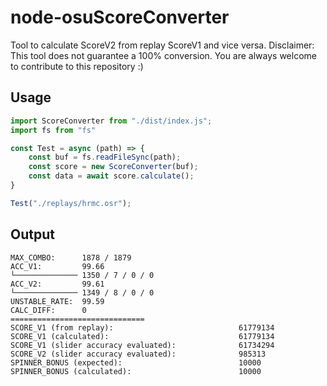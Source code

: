 # node-osuScoreConverter
Tool to calculate ScoreV2 from replay ScoreV1 and vice versa.
Disclaimer: This tool does not guarantee a 100% conversion. You are always welcome to contribute to this repository :) 

## Usage
```js
import ScoreConverter from "./dist/index.js";
import fs from "fs"

const Test = async (path) => {
    const buf = fs.readFileSync(path);
    const score = new ScoreConverter(buf);
    const data = await score.calculate();
}

Test("./replays/hrmc.osr");
```

## Output
```
MAX_COMBO:      1878 / 1879
ACC_V1:         99.66
└────────────── 1350 / 7 / 0 / 0
ACC_V2:         99.61
└────────────── 1349 / 8 / 0 / 0
UNSTABLE_RATE:  99.59
CALC_DIFF:      0
==============================
SCORE_V1 (from replay):                            61779134
SCORE_V1 (calculated):                             61779134
SCORE_V1 (slider accuracy evaluated):              61734294
SCORE_V2 (slider accuracy evaluated):              985313
SPINNER_BONUS (expected):                          10000
SPINNER_BONUS (calculated):                        10000
```